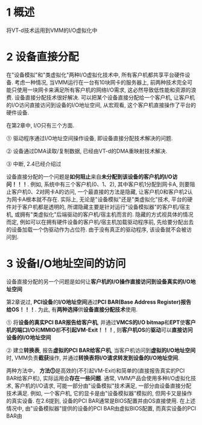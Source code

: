 
# 1 概述

将VT\-d技术运用到VMM的I/O虚拟化中

# 2 设备直接分配

在"设备模拟"和"类虚拟化"两种I/O虚拟化技术中, 所有客户机都共享平台硬件设备. 考虑一种情况, 当VMM运行在一台有10块网卡的服务器上, 前两种技术完全可能只使用一块网卡来满足所有客户机的网络I/O需求, 这必然导致低性能和资源的浪费. 设备直接分配技术很好解决. 可以把某个设备直接分配给一个客户机, 让客户机的I/O访问直接访问到设备的I/O地址空间, 从宏观看, 这个客户机直接操作了平台的硬件设备.

在第2章中, I/O只有三个方面.

⓵ 驱动程序通过I/O地址空间操作设备, 即设备直接分配技术解决的问题.

⓶ 设备通过DMA读取/复制数据, 已经由VT\-d的DMA重映射技术解决.

⓷ 中断, 2.4已经介绍过

设备直接分配的一个问题是**如何阻止**来自**未分配到该设备的客户机的I/O访问！！！**. 例如, 系统中有三个客户机(0、1、2), 其中客户机1分配到网卡A, 则要阻止客户机0、2对网卡A的访问, 一个最直接的方法是隐藏, 让客户机0和客户机2认为网卡A根本就不存在. 实际上, 无论是"设备模拟"还是"类虚拟化"技术, 平台的硬件对于客户机都是透明的, 所谓隐藏主要是针对运行"设备模拟器"的客户机/宿主机, 或拥有"类虚拟化"后端驱动的客户机/宿主机而言的. 隐藏的方式视具体的情况而定, 例如可以在拥有硬件设备的客户机/宿主机加载驱动程序前, 先给要分配出去的设备加载一个伪驱动作为占位符. 由于没有真正的驱动程序, 该设备就不会被访问到.

# 3 设备I/O地址空间的访问

设备直接分配的另一个问题是如何让**客户机的I/O操作直接访问到设备真实的I/O地址空间**

第2章说过, **PCI设备**的**I/O地址空间**通过**PCI BAR(Base Address Register)报告给OS！！！**. 为此, 有**两种选择**供**设备直接分配技术**使用.

⓵ 将**设备的真实PCI BAR报告给客户机**, 并通过**VMCS的I/O bitmap**和**EPT**使**客户机的端口I/O**和**MMIO**都**不引起VM\-Exit！！！**, 则**客户机OS**的**驱动**可以**直接访问设备的I/O地址空间**

⓶ 建立**转换表**, 报告**虚拟的PCI BAR给客户机**, 当客户机访问到**虚拟的I/O地址空间**时, VMM负责**截获**操作, 并通过**转换表将I/O请求转发到设备的I/O地址空间**.

两种方法中， **方法⓵**是高效的(不引起VM\-Exit)和简单的(直接报告真实的PCI BAR给客户机), 实际运用会**存在一些问题**. 通常, VMM产品会使用多种I/O虚拟化技术, 客户机的I/O请求, 可能一部分由"设备模拟"技术满足, 一部分由设备直接分配技术满足. 例如, 一个客户机, 它的显卡是由"设备模拟器"模拟的, 但网卡又是操作的真实设备. 在2.6提到, 设备的PCI BAR通常是BIOS配置并由OS直接使用. 在上述情况中, 由"设备模拟器"提供的设备的PCI BAR由虚拟BIOS配置, 而真实设备的PCI BAR由

